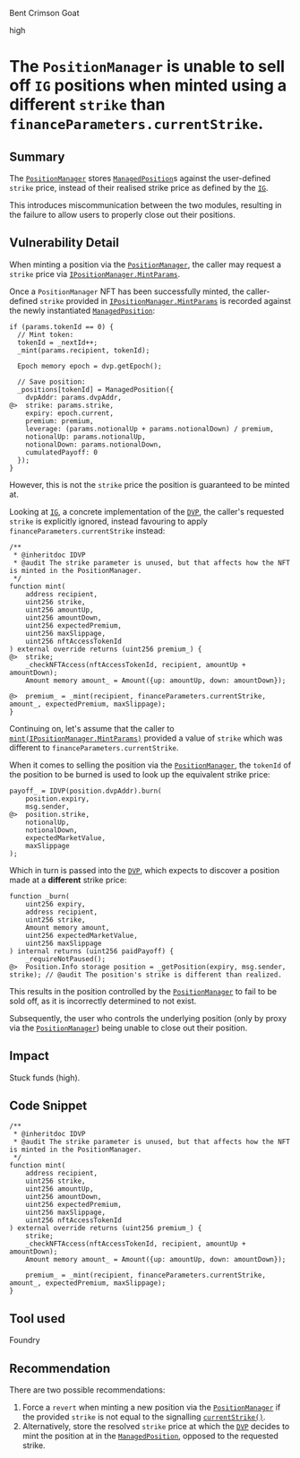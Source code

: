 Bent Crimson Goat

high

# The `PositionManager` is unable to sell off `IG` positions when minted using a different `strike` than `financeParameters.currentStrike`.

## Summary

The [`PositionManager`](https://github.com/sherlock-audit/2024-02-smilee-finance/blob/main/smilee-v2-contracts/src/periphery/PositionManager.sol) stores [`ManagedPosition`](https://github.com/sherlock-audit/2024-02-smilee-finance/blob/3241f1bf0c8e951a41dd2e51997f64ef3ec017bd/smilee-v2-contracts/src/periphery/PositionManager.sol#L17)s against the user-defined `strike` price, instead of their realised strike price as defined by the [`IG`](https://github.com/sherlock-audit/2024-02-smilee-finance/blob/main/smilee-v2-contracts/src/IG.sol).

This introduces miscommunication between the two modules, resulting in the failure to allow users to properly close out their positions.

## Vulnerability Detail

When minting a position via the [`PositionManager`](https://github.com/sherlock-audit/2024-02-smilee-finance/blob/main/smilee-v2-contracts/src/periphery/PositionManager.sol), the caller may request a `strike` price via [`IPositionManager.MintParams`](https://github.com/sherlock-audit/2024-02-smilee-finance/blob/3241f1bf0c8e951a41dd2e51997f64ef3ec017bd/smilee-v2-contracts/src/interfaces/IPositionManager.sol#L18).

Once a `PositionManager` NFT has been successfully minted, the caller-defined `strike` provided in [`IPositionManager.MintParams`](https://github.com/sherlock-audit/2024-02-smilee-finance/blob/3241f1bf0c8e951a41dd2e51997f64ef3ec017bd/smilee-v2-contracts/src/interfaces/IPositionManager.sol#L18) is recorded against the newly instantiated [`ManagedPosition`](https://github.com/sherlock-audit/2024-02-smilee-finance/blob/3241f1bf0c8e951a41dd2e51997f64ef3ec017bd/smilee-v2-contracts/src/periphery/PositionManager.sol#L17):

```solidity
if (params.tokenId == 0) {
  // Mint token:
  tokenId = _nextId++;
  _mint(params.recipient, tokenId);

  Epoch memory epoch = dvp.getEpoch();

  // Save position:
  _positions[tokenId] = ManagedPosition({
    dvpAddr: params.dvpAddr,
@>  strike: params.strike,
    expiry: epoch.current,
    premium: premium,
    leverage: (params.notionalUp + params.notionalDown) / premium,
    notionalUp: params.notionalUp,
    notionalDown: params.notionalDown,
    cumulatedPayoff: 0
  });
}
```

However, this is not the `strike` price the position is guaranteed to be minted at.

Looking at [`IG`](https://github.com/sherlock-audit/2024-02-smilee-finance/blob/main/smilee-v2-contracts/src/IG.sol), a concrete implementation of the [`DVP`](https://github.com/sherlock-audit/2024-02-smilee-finance/blob/main/smilee-v2-contracts/src/DVP.sol), the caller's requested `strike` is explicitly ignored, instead favouring to apply `financeParameters.currentStrike` instead:

```solidity
/**
 * @inheritdoc IDVP
 * @audit The strike parameter is unused, but that affects how the NFT is minted in the PositionManager.
 */
function mint(
    address recipient,
    uint256 strike,
    uint256 amountUp,
    uint256 amountDown,
    uint256 expectedPremium,
    uint256 maxSlippage,
    uint256 nftAccessTokenId
) external override returns (uint256 premium_) {
@>  strike;
    _checkNFTAccess(nftAccessTokenId, recipient, amountUp + amountDown);
    Amount memory amount_ = Amount({up: amountUp, down: amountDown});

@>  premium_ = _mint(recipient, financeParameters.currentStrike, amount_, expectedPremium, maxSlippage);
}
```

Continuing on, let's assume that the caller to [`mint(IPositionManager.MintParams)`](https://github.com/sherlock-audit/2024-02-smilee-finance/blob/3241f1bf0c8e951a41dd2e51997f64ef3ec017bd/smilee-v2-contracts/src/periphery/PositionManager.sol#L91) provided a value of `strike` which was different to `financeParameters.currentStrike`.

When it comes to selling the position via the [`PositionManager`](https://github.com/sherlock-audit/2024-02-smilee-finance/blob/main/smilee-v2-contracts/src/periphery/PositionManager.sol), the `tokenId` of the position to be burned is used to look up the equivalent strike price:

```solidity
payoff_ = IDVP(position.dvpAddr).burn(
    position.expiry,
    msg.sender,
@>  position.strike,
    notionalUp,
    notionalDown,
    expectedMarketValue,
    maxSlippage
);
```

Which in turn is passed into the [`DVP`](https://github.com/sherlock-audit/2024-02-smilee-finance/blob/main/smilee-v2-contracts/src/DVP.sol), which expects to discover a position made at a **different** strike price:

```solidity
function _burn(
    uint256 expiry,
    address recipient,
    uint256 strike,
    Amount memory amount,
    uint256 expectedMarketValue,
    uint256 maxSlippage
) internal returns (uint256 paidPayoff) {
    _requireNotPaused();
@>  Position.Info storage position = _getPosition(expiry, msg.sender, strike); // @audit The position's strike is different than realized.
```

This results in the position controlled by the [`PositionManager`](https://github.com/sherlock-audit/2024-02-smilee-finance/blob/main/smilee-v2-contracts/src/periphery/PositionManager.sol) to fail to be sold off, as it is incorrectly determined to not exist.

Subsequently, the user who controls the underlying position (only by proxy via the [`PositionManager`](https://github.com/sherlock-audit/2024-02-smilee-finance/blob/main/smilee-v2-contracts/src/periphery/PositionManager.sol)) being unable to close out their position.

## Impact

Stuck funds (high).

## Code Snippet

```solidity
/**
 * @inheritdoc IDVP
 * @audit The strike parameter is unused, but that affects how the NFT is minted in the PositionManager.
 */
function mint(
    address recipient,
    uint256 strike,
    uint256 amountUp,
    uint256 amountDown,
    uint256 expectedPremium,
    uint256 maxSlippage,
    uint256 nftAccessTokenId
) external override returns (uint256 premium_) {
    strike;
    _checkNFTAccess(nftAccessTokenId, recipient, amountUp + amountDown);
    Amount memory amount_ = Amount({up: amountUp, down: amountDown});

    premium_ = _mint(recipient, financeParameters.currentStrike, amount_, expectedPremium, maxSlippage);
}
```

## Tool used

Foundry

## Recommendation

There are two possible recommendations:

1. Force a `revert` when minting a new position via the [`PositionManager`](https://github.com/sherlock-audit/2024-02-smilee-finance/blob/main/smilee-v2-contracts/src/periphery/PositionManager.sol) if the provided `strike` is not equal to the signalling [`currentStrike()`](https://github.com/sherlock-audit/2024-02-smilee-finance/blob/3241f1bf0c8e951a41dd2e51997f64ef3ec017bd/smilee-v2-contracts/src/IG.sol#L57).
2. Alternatively, store the resolved `strike` price at which the [`DVP`](https://github.com/sherlock-audit/2024-02-smilee-finance/blob/main/smilee-v2-contracts/src/DVP.sol) decides to mint the position at in the [`ManagedPosition`](https://github.com/sherlock-audit/2024-02-smilee-finance/blob/3241f1bf0c8e951a41dd2e51997f64ef3ec017bd/smilee-v2-contracts/src/periphery/PositionManager.sol#L17), opposed to the requested strike.
